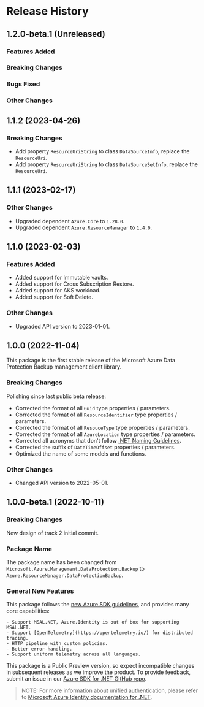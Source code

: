 # Release History

## 1.2.0-beta.1 (Unreleased)

### Features Added

### Breaking Changes

### Bugs Fixed

### Other Changes

## 1.1.2 (2023-04-26)

### Breaking Changes

- Add property `ResourceUriString` to class `DataSourceInfo`, replace the `ResourceUri`.
- Add property `ResourceUriString` to class `DataSourceSetInfo`, replace the `ResourceUri`.

## 1.1.1 (2023-02-17)

### Other Changes

- Upgraded dependent `Azure.Core` to `1.28.0`.
- Upgraded dependent `Azure.ResourceManager` to `1.4.0`.

## 1.1.0 (2023-02-03)

### Features Added

- Added support for Immutable vaults.
- Added support for Cross Subscription Restore.
- Added support for AKS workload.
- Added support for Soft Delete.

### Other Changes

- Upgraded API version to 2023-01-01.

## 1.0.0 (2022-11-04)

This package is the first stable release of the Microsoft Azure Data Protection Backup management client library.

### Breaking Changes

Polishing since last public beta release:
- Corrected the format of all `Guid` type properties / parameters.
- Corrected the format of all `ResourceIdentifier` type properties / parameters.
- Corrected the format of all `ResouceType` type properties / parameters.
- Corrected the format of all `AzureLocation` type properties / parameters.
- Corrected all acronyms that don't follow [.NET Naming Guidelines](https://docs.microsoft.com/dotnet/standard/design-guidelines/naming-guidelines).
- Corrected the suffix of `DateTimeOffset` properties / parameters.
- Optimized the name of some models and functions.

### Other Changes

- Changed API version to 2022-05-01.

## 1.0.0-beta.1 (2022-10-11)

### Breaking Changes

New design of track 2 initial commit.

### Package Name

The package name has been changed from `Microsoft.Azure.Management.DataProtection.Backup` to `Azure.ResourceManager.DataProtectionBackup`.

### General New Features

This package follows the [new Azure SDK guidelines](https://azure.github.io/azure-sdk/general_introduction.html), and provides many core capabilities:

    - Support MSAL.NET, Azure.Identity is out of box for supporting MSAL.NET.
    - Support [OpenTelemetry](https://opentelemetry.io/) for distributed tracing.
    - HTTP pipeline with custom policies.
    - Better error-handling.
    - Support uniform telemetry across all languages.

This package is a Public Preview version, so expect incompatible changes in subsequent releases as we improve the product. To provide feedback, submit an issue in our [Azure SDK for .NET GitHub repo](https://github.com/Azure/azure-sdk-for-net/issues).

> NOTE: For more information about unified authentication, please refer to [Microsoft Azure Identity documentation for .NET](https://docs.microsoft.com//dotnet/api/overview/azure/identity-readme?view=azure-dotnet).
